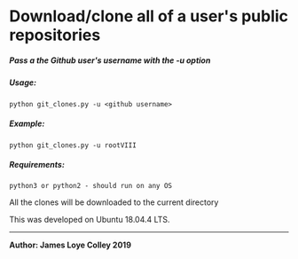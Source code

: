 # Download/clone all of a user's public repositories


##### Pass a the Github user's username with the -u option


##### Usage: 
<code>python git_clones.py -u &lt;github username&gt;</code>

##### Example:
<code>python git_clones.py -u rootVIII</code>


##### Requirements:
<code>python3 or python2 - should run on any OS</code>


All the clones will be downloaded to the current directory


This was developed on Ubuntu 18.04.4 LTS.
<hr>
<b>Author: James Loye Colley 2019</b><br><br>
